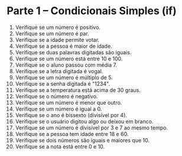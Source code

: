 # Parte 1 – Condicionais Simples (if)

1. Verifique se um número é positivo.
2. Verifique se um número é par.
3. Verifique se a idade permite votar.
4. Verifique se a pessoa é maior de idade.
5. Verifique se duas palavras digitadas são iguais.
6. Verifique se um número está entre 10 e 100.
7. Verifique se o aluno passou com média 7.
8. Verifique se a letra digitada é vogal.
9. Verifique se um número é múltiplo de 5.
10. Verifique se a senha digitada é "1234".
11. Verifique se a temperatura está acima de 30 graus.
12. Verifique se o número é negativo.
13. Verifique se um número é menor que outro.
14. Verifique se um número é igual a 0.
15. Verifique se o ano é bissexto (divisível por 4).
16. Verifique se o usuário digitou algo ou deixou em branco.
17. Verifique se um número é divisível por 3 e 7 ao mesmo tempo.
18. Verifique se a pessoa tem idade entre 18 e 60.
19. Verifique se dois números são iguais e maiores que 10.
20. Verifique se a nota está entre 0 e 10.